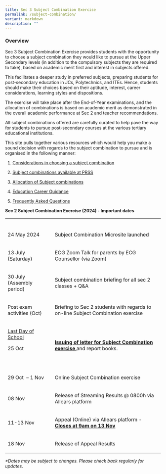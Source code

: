 ```yaml
---
title: Sec 3 Subject Combination Exercise
permalink: /subject-combination/
variant: markdown
description: ""
---
```

<h3>Overview</h3>
<p>Sec 3 Subject Combination Exercise provides students with the opportunity
to choose a subject combination they would like to pursue at the Upper
Secondary levels (in addition to the compulsory subjects they are required
to take), based on academic merit first and interest in subjects offered.</p>
<p>This facilitates a deeper study in preferred subjects, preparing students
for post-secondary education in JCs, Polytechnics, and ITEs. Hence, students
should make their choices based on their aptitude, interest, career considerations,
learning styles and dispositions.</p>
<p>The exercise will take place after the End-of-Year examinations, and the
allocation of combinations is based on academic merit as demonstrated in
the overall academic performance at Sec 2 and teacher recommendations.</p>
<p>All subject combinations offered are carefully curated to help pave the
way for students to pursue post-secondary courses at the various tertiary
educational institutions.</p>
<p>This site pulls together various resources which would help you make a
sound decision with regards to the subject combination to pursue and is
organised in the following manner:</p>
<ol data-tight="true" class="tight">
<li>
<p><a href="/considerations-in-choosing-a-subject-combination/" rel="noopener noreferrer nofollow" target="_blank">Considerations in choosing a subject combination</a>
</p>
</li>
<li>
<p><a href="/list-of-subject-combinations/" rel="noopener noreferrer nofollow" target="_blank">Subject combinations available at PRSS</a>
</p>
</li>
<li>
<p><a href="/allocations-of-subject-combinations/" rel="noopener noreferrer nofollow" target="_blank">Allocation of Subject combinations</a>
</p>
</li>
<li>
<p><a href="/education-career-guidance/" rel="noopener noreferrer nofollow" target="_blank">Education Career Guidance</a>
</p>
</li>
<li>
<p><a href="/frequently-asked-questions/" rel="noopener noreferrer nofollow" target="_blank">Frequently Asked Questions</a>
</p>
</li>
</ol>
<p><strong>Sec 2 Subject Combination Exercise (2024) - Important dates</strong>
</p>
<table style="minWidth: 50px">
<colgroup>
<col>
<col>
</colgroup>
<tbody>
<tr>
<th rowspan="1" colspan="1">
<p></p>
</th>
<th rowspan="1" colspan="1">
<p></p>
</th>
</tr>
<tr>
<td rowspan="1" colspan="1">
<p>24 May 2024</p>
</td>
<td rowspan="1" colspan="1">
<p>Subject Combination Microsite launched</p>
</td>
</tr>
<tr>
<td rowspan="1" colspan="1">
<p>13 July (Saturday)</p>
</td>
<td rowspan="1" colspan="1">
<p>ECG Zoom Talk for parents by ECG Counsellor (via Zoom)</p>
</td>
</tr>
<tr>
<td rowspan="1" colspan="1">
<p>30 July (Assembly period)</p>
</td>
<td rowspan="1" colspan="1">
<p>Subject combination briefing for all sec 2 classes + Q&amp;A</p>
</td>
</tr>
<tr>
<td rowspan="1" colspan="1">
<p>Post exam activities (Oct)</p>
</td>
<td rowspan="1" colspan="1">
<p>Briefing to Sec 2 students with regards to on-line Subject Combination
exercise</p>
</td>
</tr>
<tr>
<td rowspan="1" colspan="1">
<p><u>Last Day of School</u>
</p>
<p>25 Oct</p>
<p>
<br>
</p>
</td>
<td rowspan="1" colspan="1">
<p><strong><u>Issuing of letter for Subject Combination exercise </u></strong>and
report books.</p>
</td>
</tr>
<tr>
<td rowspan="1" colspan="1">
<p>29 Oct&nbsp; – 1 Nov</p>
</td>
<td rowspan="1" colspan="1">
<p>Online Subject Combination exercise</p>
</td>
</tr>
<tr>
<td rowspan="1" colspan="1">
<p>08 Nov</p>
</td>
<td rowspan="1" colspan="1">
<p>Release of Streaming Results @ 0800h via Allears platform</p>
</td>
</tr>
<tr>
<td rowspan="1" colspan="1">
<p>11-13 Nov</p>
</td>
<td rowspan="1" colspan="1">
<p>Appeal (Online) via Allears platform - <strong><u>Closes at 9am on 13 Nov</u></strong>
</p>
</td>
</tr>
<tr>
<td rowspan="1" colspan="1">
<p>18 Nov</p>
</td>
<td rowspan="1" colspan="1">
<p>Release of Appeal Results</p>
</td>
</tr>
</tbody>
</table>
<p><em>*Dates may be subject to changes. Please check back regularly for updates.</em>
</p>